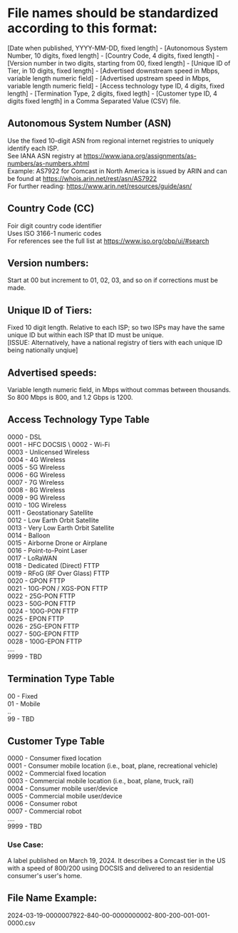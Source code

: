 # File names should be standardized according to this format:

[Date when published, YYYY-MM-DD, fixed length] - [Autonomous System Number, 10 digits, fixed length] - 
[Country Code, 4 digits, fixed length] - [Version number in two digits, starting from 00, fixed length] - [Unique ID of Tier, in 10 digits, fixed length] - 
[Advertised downstream speed in Mbps, variable length numeric field] - [Advertised upstream speed in Mbps, variable length numeric field] - 
[Access technology type ID, 4 digits, fixed length] - [Termination Type, 2 digits, fixed legth] - [Customer type ID, 4 digits fixed length] in a 
Comma Separated Value (CSV) file.

## Autonomous System Number (ASN)
Use the fixed 10-digit ASN from regional internet registries to uniquely identify each ISP. \
See IANA ASN registry at https://www.iana.org/assignments/as-numbers/as-numbers.xhtml \
Example: AS7922 for Comcast in North America is issued by ARIN and can be found at https://whois.arin.net/rest/asn/AS7922 \
For further reading: https://www.arin.net/resources/guide/asn/

## Country Code (CC)
Foir digit country code identifier \
Uses ISO 3166-1 numeric codes \
For references see the full list at https://www.iso.org/obp/ui/#search

## Version numbers: 
Start at 00 but increment to 01, 02, 03, and so on if corrections must be made. 

## Unique ID of Tiers: 
Fixed 10 digit length. Relative to each ISP; so two ISPs may have the same unique ID but within each ISP that ID must be unique. \
[ISSUE: Alternatively, have a national registry of tiers with each unique ID being nationally unqiue]

## Advertised speeds: 
Variable length numeric field, in Mbps without commas between thousands. So 800 Mbps is 800, and 1.2 Gbps is 1200. 

## Access Technology Type Table
0000 - DSL \
0001 - HFC DOCSIS \ 
0002 - Wi-Fi \
0003 - Unlicensed Wireless \
0004 - 4G Wireless \
0005 - 5G Wireless \
0006 - 6G Wireless \
0007 - 7G Wireless \
0008 - 8G Wireless \
0009 - 9G Wireless \
0010 - 10G Wireless \
0011 - Geostationary Satellite \
0012 - Low Earth Orbit Satellite \
0013 - Very Low Earth Orbit Satellite \
0014 - Balloon \
0015 - Airborne Drone or Airplane \
0016 - Point-to-Point Laser \
0017 - LoRaWAN  \
0018 - Dedicated (Direct) FTTP \
0019 - RFoG (RF Over Glass) FTTP \
0020 - GPON FTTP \
0021 - 10G-PON / XGS-PON FTTP \
0022 - 25G-PON FTTP \
0023 - 50G-PON FTTP \
0024 - 100G-PON FTTP \
0025 - EPON FTTP \
0026 - 25G-EPON FTTP \
0027 - 50G-EPON FTTP \
0028 - 100G-EPON FTTP \
.... \
9999 - TBD 

## Termination Type Table
00 - Fixed \
01 - Mobile \
.. \
99 - TBD 

## Customer Type Table
0000 - Consumer fixed location \
0001 - Consumer mobile location (i.e., boat, plane, recreational vehicle) \
0002 - Commercial fixed location \
0003 - Commercial mobile location (i.e., boat, plane, truck, rail) \
0004 - Consumer mobile user/device  \
0005 - Commercial mobile user/device \
0006 - Consumer robot \
0007 - Commercial robot \
.... \
9999 - TBD 

### Use Case:
A label published on March 19, 2024. It describes a Comcast tier in the US with a speed of 800/200 using DOCSIS and delivered to an residential consumer's user's home. 

## File Name Example: 
2024-03-19-0000007922-840-00-0000000002-800-200-001-001-0000.csv


